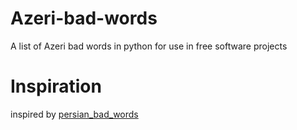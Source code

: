 # Azeri-bad-words
  A list of Azeri bad words in python for use in free software projects

# Inspiration
inspired by [persian_bad_words](https://gitlab.com/danialbehzadi/persian_bad_words)
